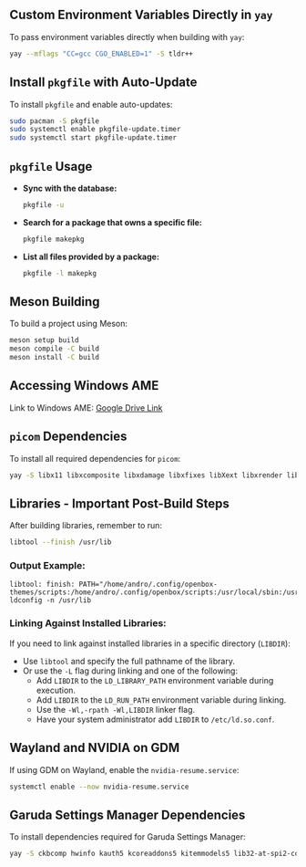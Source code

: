 ## Custom Environment Variables Directly in `yay`
To pass environment variables directly when building with `yay`:
```bash
yay --mflags "CC=gcc CGO_ENABLED=1" -S tldr++
```

## Install `pkgfile` with Auto-Update
To install `pkgfile` and enable auto-updates:
```bash
sudo pacman -S pkgfile
sudo systemctl enable pkgfile-update.timer
sudo systemctl start pkgfile-update.timer
```

## `pkgfile` Usage
- **Sync with the database:**
  ```bash
  pkgfile -u
  ```

- **Search for a package that owns a specific file:**
  ```bash
  pkgfile makepkg
  ```

- **List all files provided by a package:**
  ```bash
  pkgfile -l makepkg
  ```

## Meson Building
To build a project using Meson:
```bash
meson setup build
meson compile -C build
meson install -C build
```

## Accessing Windows AME
Link to Windows AME:
[Google Drive Link](https://drive.google.com/file/d/1Wr3njJqB2pFxHJW4UcDUat7Il_w7tWx9/view?usp=sharing)

## `picom` Dependencies
To install all required dependencies for `picom`:
```bash
yay -S libx11 libxcomposite libxdamage libxfixes libXext libxrender libXrandr libXinerama pkg-config make xproto x11proto sh xprop xwininfo x11-utils libpcre libconfig libdrm libGL libdbus asciidoc docbook-xml-dtd libxml-utils libxslt xsltproc xmlto --needed --noconfirm --overwrite="*"
```

## Libraries - Important Post-Build Steps
After building libraries, remember to run:
```bash
libtool --finish /usr/lib
```
### Output Example:
```plaintext
libtool: finish: PATH="/home/andro/.config/openbox-themes/scripts:/home/andro/.config/openbox/scripts:/usr/local/sbin:/usr/local/bin:/usr/bin:/usr/lib/jvm/default/bin:/usr/bin/site_perl:/usr/bin/vendor_perl:/usr/bin/core_perl:/home/andro/.local/bin:/sbin" ldconfig -n /usr/lib
```
### Linking Against Installed Libraries:
If you need to link against installed libraries in a specific directory (`LIBDIR`):
- Use `libtool` and specify the full pathname of the library.
- Or use the `-L` flag during linking and one of the following:
  - Add `LIBDIR` to the `LD_LIBRARY_PATH` environment variable during execution.
  - Add `LIBDIR` to the `LD_RUN_PATH` environment variable during linking.
  - Use the `-Wl,-rpath -Wl,LIBDIR` linker flag.
  - Have your system administrator add `LIBDIR` to `/etc/ld.so.conf`.

## Wayland and NVIDIA on GDM
If using GDM on Wayland, enable the `nvidia-resume.service`:
```bash
systemctl enable --now nvidia-resume.service
```

## Garuda Settings Manager Dependencies
To install dependencies required for Garuda Settings Manager:
```bash
yay -S ckbcomp hwinfo kauth5 kcoreaddons5 kitemmodels5 lib32-at-spi2-core lib32-brotli lib32-bzip2 lib32-cairo lib32-colord lib32-curl lib32-dbus lib32-e2fsprogs lib32-expat lib32-fontconfig lib32-freeglut lib32-freetype2 lib32-fribidi lib32-gcc-libs lib32-gdk-pixbuf2 lib32-glew lib32-glib2 lib32-glibc lib32-glu lib32-gmp lib32-gnutls lib32-gtk3 lib32-harfbuzz lib32-icu lib32-keyutils lib32-krb5 lib32-lcms2 lib32-libcap lib32-libcups lib32-libdatrie lib32-libdecor lib32-libdrm lib32-libelf lib32-libepoxy lib32-libffi lib32-libgcrypt lib32-libglvnd lib32-libgpg-error lib32-libice lib32-libidn2 lib32-libjpeg-turbo lib32-libldap lib32-libnghttp2 lib32-libnghttp3 lib32-libnsl lib32-libpciaccess lib32-libpng lib32-libpsl lib32-librsvg lib32-libsm lib32-libssh2 lib32-libtasn1 lib32-libthai lib32-libtiff lib32-libtirpc lib32-libunistring lib32-libx11 lib32-libxau lib32-libxcb lib32-libxcomposite lib32-libxcrypt lib32-libxcursor lib32-libxdamage lib32-libxdmcp lib32-libxext lib32-libxfixes lib32-libxft lib32-libxi lib32-libxinerama lib32-libxkbcommon lib32-libxkbcommon-x11 lib32-libxml2 lib32-libxmu lib32-libxrandr lib32-libxrender lib32-libxshmfence lib32-libxt lib32-libxtst lib32-libxxf86vm lib32-llvm-libs lib32-lm_sensors lib32-mesa lib32-mesa-demos lib32-ncurses lib32-nettle lib32-ocl-icd lib32-openssl lib32-p11-kit lib32-pam lib32-pango lib32-pcre2 lib32-pixman lib32-systemd lib32-util-linux lib32-vulkan-icd-loader lib32-wayland lib32-xz lib32-zlib lib32-zstd libva-utils libx86emu mesa-demos mhwd-amdgpu mhwd-ati mhwd-db-garuda mhwd-garuda mhwd-nvidia mhwd-nvidia-390xx mhwd-nvidia-470xx perl-xml-parser perl-xml-writer polkit-qt5 vdpauinfo vulkan-tools garuda-settings-manager find-the-command-git kernel-modules-hook noto-color-emoji-fontconfig nss-mdns systemd-oomd-defaults update-grub --needed
```
